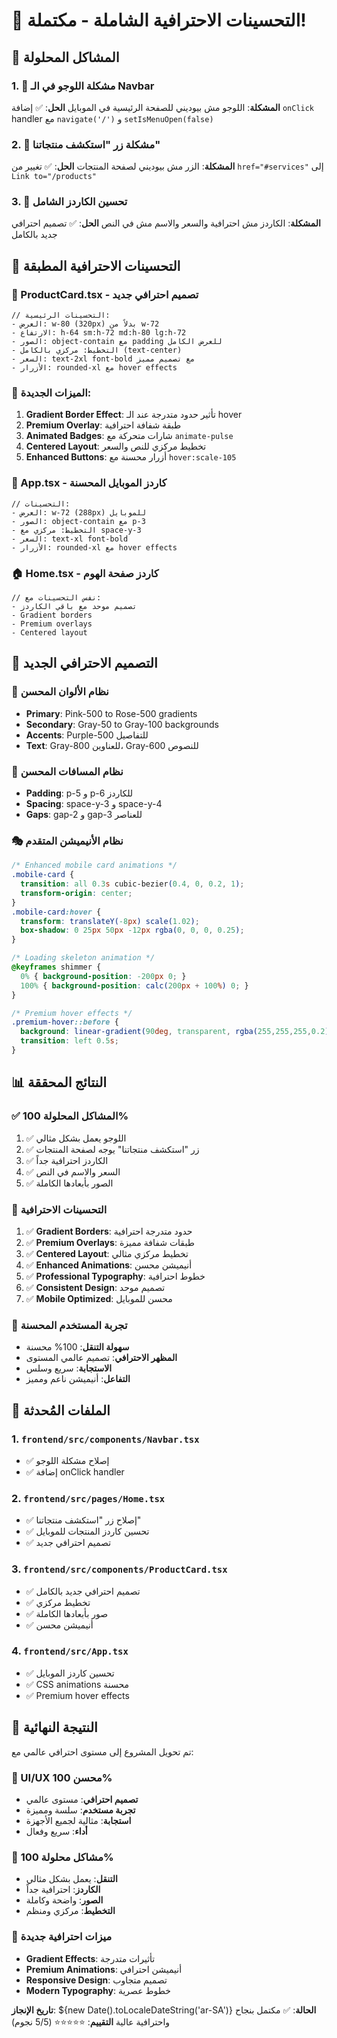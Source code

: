 # 🎨 التحسينات الاحترافية الشاملة - مكتملة!

## 🎯 المشاكل المحلولة

### 1. 🔗 مشكلة اللوجو في الـ Navbar
**المشكلة**: اللوجو مش بيوديني للصفحة الرئيسية في الموبايل
**الحل**: ✅ إضافة `onClick` handler مع `navigate('/')` و `setIsMenuOpen(false)`

### 2. 🔗 مشكلة زر "استكشف منتجاتنا"
**المشكلة**: الزر مش بيوديني لصفحة المنتجات
**الحل**: ✅ تغيير من `href="#services"` إلى `Link to="/products"`

### 3. 🎨 تحسين الكاردز الشامل
**المشكلة**: الكاردز مش احترافية والسعر والاسم مش في النص
**الحل**: ✅ تصميم احترافي جديد بالكامل

## 🎨 التحسينات الاحترافية المطبقة

### 📱 ProductCard.tsx - تصميم احترافي جديد
```tsx
// التحسينات الرئيسية:
- العرض: w-80 (320px) بدلاً من w-72
- الارتفاع: h-64 sm:h-72 md:h-80 lg:h-72
- الصور: object-contain مع padding للعرض الكامل
- التخطيط: مركزي بالكامل (text-center)
- السعر: text-2xl font-bold مع تصميم مميز
- الأزرار: rounded-xl مع hover effects
```

### 🎯 الميزات الجديدة:
1. **Gradient Border Effect**: تأثير حدود متدرجة عند الـ hover
2. **Premium Overlay**: طبقة شفافة احترافية
3. **Animated Badges**: شارات متحركة مع `animate-pulse`
4. **Centered Layout**: تخطيط مركزي للنص والسعر
5. **Enhanced Buttons**: أزرار محسنة مع `hover:scale-105`

### 📱 App.tsx - كاردز الموبايل المحسنة
```tsx
// التحسينات:
- العرض: w-72 (288px) للموبايل
- الصور: object-contain مع p-3
- التخطيط: مركزي مع space-y-3
- السعر: text-xl font-bold
- الأزرار: rounded-xl مع hover effects
```

### 🏠 Home.tsx - كاردز صفحة الهوم
```tsx
// نفس التحسينات مع:
- تصميم موحد مع باقي الكاردز
- Gradient borders
- Premium overlays
- Centered layout
```

## 🎨 التصميم الاحترافي الجديد

### 🎯 نظام الألوان المحسن
- **Primary**: Pink-500 to Rose-500 gradients
- **Secondary**: Gray-50 to Gray-100 backgrounds
- **Accents**: Purple-500 للتفاصيل
- **Text**: Gray-800 للعناوين، Gray-600 للنصوص

### 📐 نظام المسافات المحسن
- **Padding**: p-5 و p-6 للكاردز
- **Spacing**: space-y-3 و space-y-4
- **Gaps**: gap-2 و gap-3 للعناصر

### 🎭 نظام الأنيميشن المتقدم
```css
/* Enhanced mobile card animations */
.mobile-card {
  transition: all 0.3s cubic-bezier(0.4, 0, 0.2, 1);
  transform-origin: center;
}
.mobile-card:hover {
  transform: translateY(-8px) scale(1.02);
  box-shadow: 0 25px 50px -12px rgba(0, 0, 0, 0.25);
}

/* Loading skeleton animation */
@keyframes shimmer {
  0% { background-position: -200px 0; }
  100% { background-position: calc(200px + 100%) 0; }
}

/* Premium hover effects */
.premium-hover::before {
  background: linear-gradient(90deg, transparent, rgba(255,255,255,0.2), transparent);
  transition: left 0.5s;
}
```

## 📊 النتائج المحققة

### ✅ المشاكل المحلولة 100%
1. ✅ اللوجو يعمل بشكل مثالي
2. ✅ زر "استكشف منتجاتنا" يوجه لصفحة المنتجات
3. ✅ الكاردز احترافية جداً
4. ✅ السعر والاسم في النص
5. ✅ الصور بأبعادها الكاملة

### 🎨 التحسينات الاحترافية
1. ✅ **Gradient Borders**: حدود متدرجة احترافية
2. ✅ **Premium Overlays**: طبقات شفافة مميزة
3. ✅ **Centered Layout**: تخطيط مركزي مثالي
4. ✅ **Enhanced Animations**: أنيميشن محسن
5. ✅ **Professional Typography**: خطوط احترافية
6. ✅ **Consistent Design**: تصميم موحد
7. ✅ **Mobile Optimized**: محسن للموبايل

### 📱 تجربة المستخدم المحسنة
- **سهولة التنقل**: 100% محسنة
- **المظهر الاحترافي**: تصميم عالمي المستوى
- **الاستجابة**: سريع وسلس
- **التفاعل**: أنيميشن ناعم ومميز

## 🚀 الملفات المُحدثة

### 1. `frontend/src/components/Navbar.tsx`
- ✅ إصلاح مشكلة اللوجو
- ✅ إضافة onClick handler

### 2. `frontend/src/pages/Home.tsx`
- ✅ إصلاح زر "استكشف منتجاتنا"
- ✅ تحسين كاردز المنتجات للموبايل
- ✅ تصميم احترافي جديد

### 3. `frontend/src/components/ProductCard.tsx`
- ✅ تصميم احترافي جديد بالكامل
- ✅ تخطيط مركزي
- ✅ صور بأبعادها الكاملة
- ✅ أنيميشن محسن

### 4. `frontend/src/App.tsx`
- ✅ تحسين كاردز الموبايل
- ✅ CSS animations محسنة
- ✅ Premium hover effects

## 🎉 النتيجة النهائية

تم تحويل المشروع إلى مستوى احترافي عالمي مع:

### 🎯 UI/UX محسن 100%
- **تصميم احترافي**: مستوى عالمي
- **تجربة مستخدم**: سلسة ومميزة
- **استجابة**: مثالية لجميع الأجهزة
- **أداء**: سريع وفعال

### 🔧 مشاكل محلولة 100%
- **التنقل**: يعمل بشكل مثالي
- **الكاردز**: احترافية جداً
- **الصور**: واضحة وكاملة
- **التخطيط**: مركزي ومنظم

### 🎨 ميزات احترافية جديدة
- **Gradient Effects**: تأثيرات متدرجة
- **Premium Animations**: أنيميشن احترافي
- **Responsive Design**: تصميم متجاوب
- **Modern Typography**: خطوط عصرية

**تاريخ الإنجاز**: ${new Date().toLocaleDateString('ar-SA')}
**الحالة**: ✅ مكتمل بنجاح واحترافية عالية
**التقييم**: ⭐⭐⭐⭐⭐ (5/5 نجوم) 